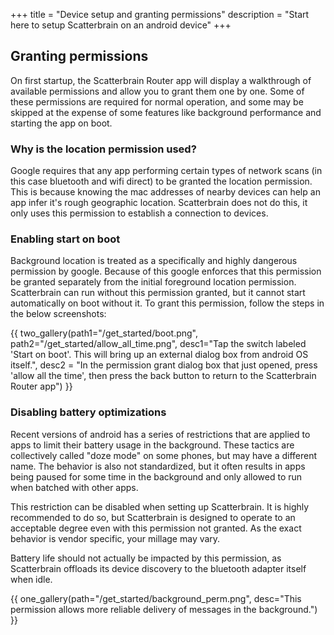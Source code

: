 +++
title = "Device setup and granting permissions"
description = "Start here to setup Scatterbrain on an android device"
+++

## Granting permissions
On first startup, the Scatterbrain Router app will display a walkthrough of available permissions and allow you to grant them one by one. Some of these permissions are required for normal operation, and some may be skipped at the expense of some features like background performance and starting the app on boot.

### Why is the location permission used?
Google requires that any app performing certain types of network scans (in this case bluetooth and wifi direct) to be granted the location permission. This is because knowing the mac addresses of nearby devices can help an app infer it's rough geographic location. Scatterbrain does not do this, it only uses this permission to establish a connection to devices.



### Enabling start on boot
Background location is treated as a specifically and highly dangerous permission by google. Because of this google enforces that this permission be granted separately from the initial foreground location permission. Scatterbrain can run without this permission granted, but it cannot start automatically on boot without it. To grant this permission, follow the steps in the below screenshots:

{{ two_gallery(path1="/get_started/boot.png", path2="/get_started/allow_all_time.png", desc1="Tap the switch labeled 'Start on boot'. This will bring up an external dialog box from android OS itself.", desc2 = "In the permission grant dialog box that just opened, press 'allow all the time', then press the back button to return to the Scatterbrain Router app") }}


### Disabling battery optimizations
Recent versions of android has a series of restrictions that are applied to apps to limit their battery usage in the background. These tactics are collectively called "doze mode" on some phones, but may have a different name. The behavior is also not standardized, but it often results in apps being paused for some time in the background and only allowed to run when batched with other apps.

This restriction can be disabled when setting up Scatterbrain. It is highly recommended to do so, but Scatterbrain is designed to operate to an acceptable degree even with this permission not granted. As the exact behavior is vendor specific, your millage may vary.

Battery life should not actually be impacted by this permission, as Scatterbrain offloads its device discovery to the bluetooth adapter itself when idle.

{{ one_gallery(path="/get_started/background_perm.png", desc="This permission allows more reliable delivery of messages in the background.") }}
